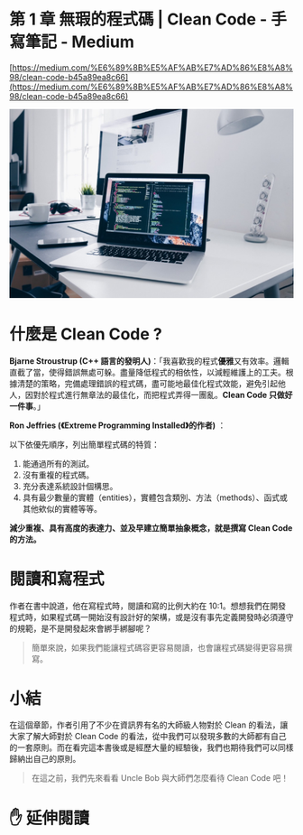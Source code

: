 # 第 1 章 無瑕的程式碼 | Clean Code - 手寫筆記 - Medium

[https://medium.com/%E6%89%8B%E5%AF%AB%E7%AD%86%E8%A8%98/clean-code-b45a89ea8c66](https://medium.com/%E6%89%8B%E5%AF%AB%E7%AD%86%E8%A8%98/clean-code-b45a89ea8c66)

![1*NlqpTTAM8DbGl4paBmjE_g.jpeg](1%20Clean%20Code%20Medium%20cd189a6bf1834433a6479740d1da4959/1NlqpTTAM8DbGl4paBmjE_g.jpeg)

# 什麼是 Clean Code ?

**Bjarne Stroustrup (C++ 語言的發明人)**：「我喜歡我的程式**優雅**又有效率。邏輯直截了當，使得錯誤無處可躲。盡量降低程式的相依性，以減輕維護上的工夫。根據清楚的策略，完備處理錯誤的程式碼，盡可能地最佳化程式效能，避免引起他人，因對於程式進行無章法的最佳化，而把程式弄得一團亂。**Clean Code 只做好一件事**。」

**Ron Jeffries (《Extreme Programming Installed》的作者)** ：

以下依優先順序，列出簡單程式碼的特質：

1. 能通過所有的測試。
2. 沒有重複的程式碼。
3. 充分表達系統設計個構思。
4. 具有最少數量的實體（entities），實體包含類別、方法（methods）、函式或其他欸似的實體等等。

**減少重複、具有高度的表達力、並及早建立簡單抽象概念，就是撰寫 Clean Code 的方法。**

# 閱讀和寫程式

作者在書中說道，他在寫程式時，閱讀和寫的比例大約在 10:1。想想我們在開發程式時，如果程式碼一開始沒有設計好的架構，或是沒有事先定義開發時必須遵守的規範，是不是開發起來會綁手綁腳呢？

> 簡單來說，如果我們能讓程式碼容更容易閱讀，也會讓程式碼變得更容易撰寫。

# 小結

在這個章節，作者引用了不少在資訊界有名的大師級人物對於 Clean 的看法，讓大家了解大師對於 Clean Code 的看法，從中我們可以發現多數的大師都有自己的一套原則。而在看完這本書後或是經歷大量的經驗後，我們也期待我們可以同樣歸納出自己的原則。

> 在這之前，我們先來看看 Uncle Bob 與大師們怎麼看待 Clean Code 吧！

# ✋ 延伸閱讀